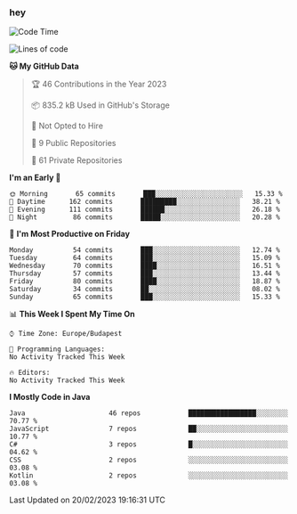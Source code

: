 ### hey

<!--START_SECTION:waka-->
![Code Time](http://img.shields.io/badge/Code%20Time-884%20hrs%2054%20mins-blue)

![Lines of code](https://img.shields.io/badge/From%20Hello%20World%20I%27ve%20Written-710%20Thousand%20lines%20of%20code-blue)

**🐱 My GitHub Data** 

> 🏆 46 Contributions in the Year 2023
 > 
> 📦 835.2 kB Used in GitHub's Storage 
 > 
> 🚫 Not Opted to Hire
 > 
> 📜 9 Public Repositories 
 > 
> 🔑 61 Private Repositories  
 > 
**I'm an Early 🐤** 

```text
🌞 Morning       65 commits       ███░░░░░░░░░░░░░░░░░░░░░░   15.33 % 
🌆 Daytime      162 commits       █████████░░░░░░░░░░░░░░░░   38.21 % 
🌃 Evening      111 commits       ██████░░░░░░░░░░░░░░░░░░░   26.18 % 
🌙 Night         86 commits       █████░░░░░░░░░░░░░░░░░░░░   20.28 % 

```
📅 **I'm Most Productive on Friday** 

```text
Monday          54 commits       ███░░░░░░░░░░░░░░░░░░░░░░   12.74 % 
Tuesday         64 commits       ███░░░░░░░░░░░░░░░░░░░░░░   15.09 % 
Wednesday       70 commits       ████░░░░░░░░░░░░░░░░░░░░░   16.51 % 
Thursday        57 commits       ███░░░░░░░░░░░░░░░░░░░░░░   13.44 % 
Friday          80 commits       ████░░░░░░░░░░░░░░░░░░░░░   18.87 % 
Saturday        34 commits       ██░░░░░░░░░░░░░░░░░░░░░░░   08.02 % 
Sunday          65 commits       ███░░░░░░░░░░░░░░░░░░░░░░   15.33 % 

```


📊 **This Week I Spent My Time On** 

```text
⌚︎ Time Zone: Europe/Budapest

💬 Programming Languages: 
No Activity Tracked This Week

🔥 Editors: 
No Activity Tracked This Week

```

**I Mostly Code in Java** 

```text
Java                     46 repos            █████████████████░░░░░░░░   70.77 % 
JavaScript               7 repos             ██░░░░░░░░░░░░░░░░░░░░░░░   10.77 % 
C#                       3 repos             █░░░░░░░░░░░░░░░░░░░░░░░░   04.62 % 
CSS                      2 repos             ░░░░░░░░░░░░░░░░░░░░░░░░░   03.08 % 
Kotlin                   2 repos             ░░░░░░░░░░░░░░░░░░░░░░░░░   03.08 % 

```



 Last Updated on 20/02/2023 19:16:31 UTC
<!--END_SECTION:waka-->
